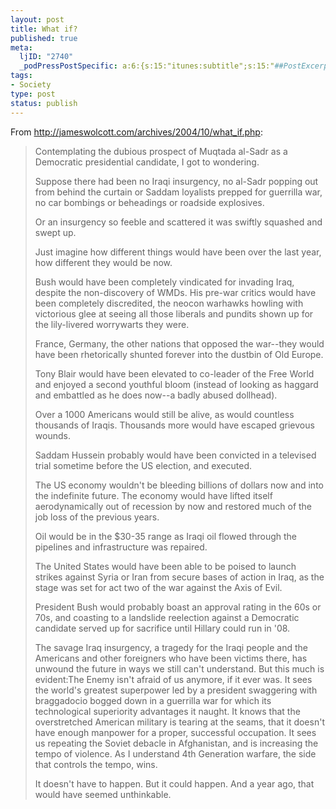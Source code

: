 ```yaml
--- 
layout: post
title: What if?
published: true
meta: 
  ljID: "2740"
  _podPressPostSpecific: a:6:{s:15:"itunes:subtitle";s:15:"##PostExcerpt##";s:14:"itunes:summary";s:15:"##PostExcerpt##";s:15:"itunes:keywords";s:17:"##WordPressCats##";s:13:"itunes:author";s:10:"##Global##";s:15:"itunes:explicit";s:7:"Default";s:12:"itunes:block";s:7:"Default";}
tags: 
- Society
type: post
status: publish
---
```

From <a href="http://jameswolcott.com/archives/2004/10/what_if.php">http://jameswolcott.com/archives/2004/10/what_if.php</a>:
<blockquote><!--StartFragment -->Contemplating the dubious prospect of Muqtada al-Sadr as a Democratic presidential candidate, I got to wondering.

Suppose there had been no Iraqi insurgency, no al-Sadr popping out from behind the curtain or Saddam loyalists prepped for guerrilla war, no car bombings or beheadings or roadside explosives.

Or an insurgency so feeble and scattered it was swiftly squashed and swept up.

Just imagine how different things would have been over the last year, how different they would be now.

Bush would have been completely vindicated for invading Iraq, despite the non-discovery of WMDs. His pre-war critics would have been completely discredited, the neocon warhawks howling with victorious glee at seeing all those liberals and pundits shown up for the lily-livered worrywarts they were.

France, Germany, the other nations that opposed the war--they would have been rhetorically shunted forever into the dustbin of Old Europe.

Tony Blair would have been elevated to co-leader of the Free World and enjoyed a second youthful bloom (instead of looking as haggard and embattled as he does now--a badly abused dollhead).

Over a 1000 Americans would still be alive, as would countless thousands of Iraqis. Thousands more would have escaped grievous wounds.

Saddam Hussein probably would have been convicted in a televised trial sometime before the US election, and executed.

The US economy wouldn't be bleeding billions of dollars now and into the indefinite future. The economy would have lifted itself aerodynamically out of recession by now and restored much of the job loss of the previous years.

Oil would be in the $30-35 range as Iraqi oil flowed through the pipelines and infrastructure was repaired.

The United States would have been able to be poised to launch strikes against Syria or Iran from secure bases of action in Iraq, as the stage was set for act two of the war against the Axis of Evil.

President Bush would probably boast an approval rating in the 60s or 70s, and coasting to a landslide reelection against a Democratic candidate served up for sacrifice until Hillary could run in '08.

The savage Iraq insurgency, a tragedy for the Iraqi people and the Americans and other foreigners who have been victims there, has unwound the future in ways we still can't understand. But this much is evident:The Enemy isn't afraid of us anymore, if it ever was. It sees the world's greatest superpower led by a president swaggering with braggadocio bogged down in a guerrilla war for which its technological superiority advantages it naught. It knows that the overstretched American military is tearing at the seams, that it doesn't have enough manpower for a proper, successful occupation. It sees us repeating the Soviet debacle in Afghanistan, and is increasing the tempo of violence. As I understand 4th Generation warfare, the side that controls the tempo, wins.

It doesn't have to happen. But it could happen. And a year ago, that would have seemed unthinkable.</blockquote>

